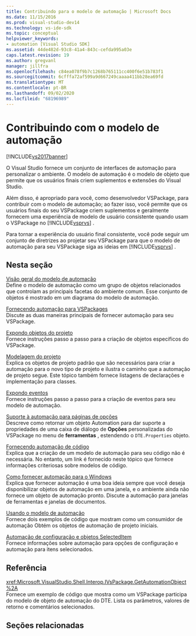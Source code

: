 ```yaml
---
title: Contribuindo para o modelo de automação | Microsoft Docs
ms.date: 11/15/2016
ms.prod: visual-studio-dev14
ms.technology: vs-ide-sdk
ms.topic: conceptual
helpviewer_keywords:
- automation [Visual Studio SDK]
ms.assetid: 44de482d-93c8-41a4-843c-cefda995a03e
caps.latest.revision: 19
ms.author: gregvanl
manager: jillfra
ms.openlocfilehash: c84ea078f9b7c1268b765111cc400f6e51b783f1
ms.sourcegitcommit: 6cfffa72af599a9d667249caaaa411bb28ea69fd
ms.translationtype: MT
ms.contentlocale: pt-BR
ms.lasthandoff: 09/02/2020
ms.locfileid: "68196989"
---
```

# <a name="contributing-to-the-automation-model"></a>Contribuindo com o modelo de automação
[!INCLUDE[vs2017banner](../../includes/vs2017banner.md)]

O Visual Studio fornece um conjunto de interfaces de automação para personalizar o ambiente. O modelo de automação é o modelo de objeto que permite que os usuários finais criem suplementos e extensões do Visual Studio.  
  
 Além disso, é apropriado para você, como desenvolvedor VSPackage, para contribuir com o modelo de automação; ao fazer isso, você permite que os usuários finais do seu VSPackage criem suplementos e geralmente fornecem uma experiência de modelo de usuário consistente quando usam o VSPackage no [!INCLUDE[vsprvs](../../includes/vsprvs-md.md)] .  
  
 Para tornar a experiência do usuário final consistente, você pode seguir um conjunto de diretrizes ao projetar seu VSPackage para que o modelo de automação para seu VSPackage siga as ideias em [!INCLUDE[vsprvs](../../includes/vsprvs-md.md)] .  
  
## <a name="in-this-section"></a>Nesta seção  
 [Visão geral do modelo de automação](../../extensibility/internals/automation-model-overview.md)  
 Define o modelo de automação como um grupo de objetos relacionados que controlam as principais facetas do ambiente comum. Esse conjunto de objetos é mostrado em um diagrama do modelo de automação.  
  
 [Fornecendo automação para VSPackages](../../extensibility/internals/providing-automation-for-vspackages.md)  
 Discute as duas maneiras principais de fornecer automação para seu VSPackage.  
  
 [Expondo objetos do projeto](../../extensibility/internals/exposing-project-objects.md)  
 Fornece instruções passo a passo para a criação de objetos específicos do VSPackage.  
  
 [Modelagem do projeto](../../extensibility/internals/project-modeling.md)  
 Explica os objetos de projeto padrão que são necessários para criar a automação para o novo tipo de projeto e ilustra o caminho que a automação de projeto segue. Este tópico também fornece listagens de declarações e implementação para classes.  
  
 [Expondo eventos](../../extensibility/internals/exposing-events-in-the-visual-studio-sdk.md)  
 Fornece instruções passo a passo para a criação de eventos para seu modelo de automação.  
  
 [Suporte à automação para páginas de opções](../../extensibility/internals/automation-support-for-options-pages.md)  
 Descreve como retornar um objeto Automation para dar suporte a propriedades de uma caixa de diálogo de **Opções** personalizadas do VSPackage no menu de **ferramentas** , estendendo o `DTE.Properties` objeto.  
  
 [Fornecendo automação de código](../../extensibility/internals/providing-automation-for-code.md)  
 Explica que a criação de um modelo de automação para seu código não é necessária. No entanto, um link é fornecido neste tópico que fornece informações criteriosas sobre modelos de código.  
  
 [Como fornecer automação para o Windows](../../extensibility/internals/how-to-provide-automation-for-windows.md)  
 Explica que fornecer automação é uma boa ideia sempre que você deseja disponibilizar objetos de automação em uma janela, e o ambiente ainda não fornece um objeto de automação pronto. Discute a automação para janelas de ferramentas e janelas de documentos.  
  
 [Usando o modelo de automação](../../extensibility/internals/using-the-automation-model.md)  
 Fornece dois exemplos de código que mostram como um consumidor de automação Obtém os objetos de automação de projeto iniciais.  
  
 [Automação de configuração e objetos SelectedItem](../../extensibility/internals/automation-for-configuration-and-selecteditem-objects.md)  
 Fornece informações sobre automação para opções de configuração e automação para itens selecionados.  
  
## <a name="reference"></a>Referência  
 <xref:Microsoft.VisualStudio.Shell.Interop.IVsPackage.GetAutomationObject%2A>  
 Fornece um exemplo de código que mostra como um VSPackage participa do modelo de objeto de automação do DTE. Lista os parâmetros, valores de retorno e comentários selecionados.  
  
## <a name="related-sections"></a>Seções relacionadas
